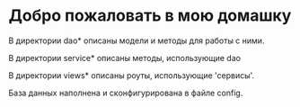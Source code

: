 # <center>Добро пожаловать в мою домашку</center>

<p>В директории dao* описаны модели и методы для работы с ними.</p>
<p>В директории service* описаны методы, использующие dao</p>
<p>В директории views* описаны роуты, использующие 'сервисы'.</p>
<p>База данных наполнена и сконфигурирована в файле config.</p>